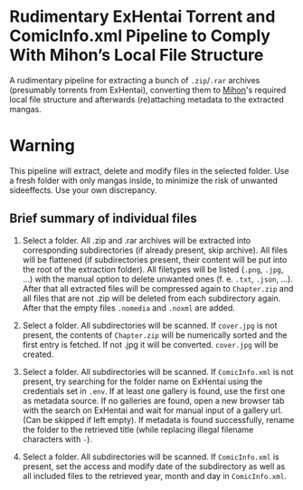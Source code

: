 # Rudimentary ExHentai Torrent and ComicInfo.xml Pipeline to Comply With Mihon’s Local File Structure
A rudimentary pipeline for extracting a bunch of `.zip`/`.rar` archives (presumably torrents from ExHentai), converting them to [Mihon](https://mihon.app/)'s required local file structure and afterwards (re)attaching metadata to the extracted mangas.

# Warning
This pipeline will extract, delete and modify files in the selected folder. Use a fresh folder with only mangas inside, to minimize the risk of unwanted sideeffects.
Use your own discrepancy.

## Brief summary of individual files
1. Select a folder. All .zip and .rar archives will be extracted into corresponding subdirectories (if already present, skip archive). All files will be flattened (if subdirectories present, their content will be put into the root of the extraction folder). All filetypes will be listed (`.png`, `.jpg`, ...) with the manual option to delete unwanted ones (f. e. `.txt`, `.json`, ...). After that all extracted files will be compressed again to `Chapter.zip` and all files that are not .zip will be deleted from each subdirectory again. After that the empty files `.nomedia` and `.noxml` are added.

2. Select a folder. All subdirectories will be scanned. If `cover.jpg` is not present, the contents of `Chapter.zip` will be numerically sorted and the first entry is fetched. If not .jpg it will be converted. `cover.jpg` will be created.

3. Select a folder. All subdirectories will be scanned. If `ComicInfo.xml` is not present, try searching for the folder name on ExHentai using the credentials set in `.env`. If at least one gallery is found, use the first one as metadata source. If no galleries are found, open a new browser tab with the search on ExHentai and wait for manual input of a gallery url. (Can be skipped if left empty). If metadata is found successfully, rename the folder to the retrieved title (while replacing illegal filename characters with `-`).

4. Select a folder. All subdirectories will be scanned. If `ComicInfo.xml` is present, set the access and modify date of the subdirectory as well as all included files to the retrieved year, month and day in `ComicInfo.xml`.
